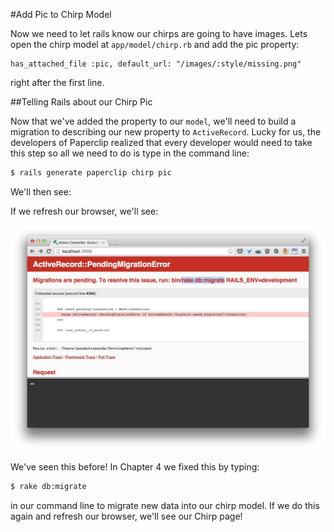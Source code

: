 #Add Pic to Chirp Model

Now we need to let rails know our chirps are going to have images. Lets open the chirp model at `app/model/chirp.rb` and add the pic property:

```rails
has_attached_file :pic, default_url: "/images/:style/missing.png"
```
right after the first line.

##Telling Rails about our Chirp Pic

Now that we've added the property to our `model`, we'll need to build a migration to describing our new property to `ActiveRecord`. Lucky for us, the developers of Paperclip realized that every developer would need to take this step so all we need to do is type in the command line:

```bash
$ rails generate paperclip chirp pic
```

We'll then see:

<!-- Insert Image of create message in bash -->

If we refresh our browser, we'll see:

![](../images/chrome_error_rake_db.png)

We've seen this before! In Chapter 4 we fixed this by typing:

```bash
$ rake db:migrate
```

in our command line to migrate new data into our chirp model. If we do this again and refresh our browser, we'll see our Chirp page!


